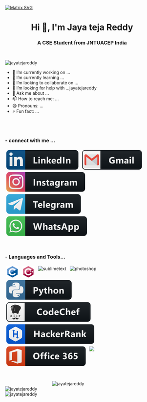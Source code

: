 

<!--
**jayatejareddy/jayatejareddy** is a ✨ _special_ ✨ repository because its `README.md` (this file) appears on your GitHub profile.

Here are some ideas to get you started:

- 🔭 I’m currently working on ...
- 🌱 I’m currently learning ...
- 👯 I’m looking to collaborate on ...
- 🤔 I’m looking for help with ...jayatejareddy
- 💬 Ask me about ...
- 📫 How to reach me: ...
- 😄 Pronouns: ...
- ⚡ Fun fact: ...
-->
[![Matrix SVG](https://raw.githubusercontent.com/rodrigograca31/rodrigograca31/master/matrix.svg)](https://www.youtube.com/watch?v=SDkAGkd4NLc) 
<h1 align="center">Hi 👋, I'm Jaya teja Reddy</h1>
<h3 align="center">A CSE Student from JNTUACEP India</h3>
<br>
<p align="left"> <img src="https://komarev.com/ghpvc/?username=jayatejareddy&label=Profile%20views&color=green&style=flat" alt="jayatejareddy" /> </p>

- 🔭 I’m currently working on ...
- 🌱 I’m currently learning ...
- 👯 I’m looking to collaborate on ...
- 🤔 I’m looking for help with ...jayatejareddy
- 💬 Ask me about ...
- 📫 How to reach me: ...
- 😄 Pronouns: ...
- ⚡ Fun fact: ...
<br>
<br>


### - connect with me ...
<p align="center">
  
  <a href="https://www.linkedin.com/in/https://www.linkedin.com/in/jaya-teja-reddy-pochimi-reddy-495110185/" target="_blank"><img src="https://github.com/MikeCodesDotNET/ColoredBadges/blob/master/svg/social/linkedin.svg" alt="linkdin" style="vertical-align:top; margin:4px"></a>
  <a href="" target="blank"><img src="https://github.com/MikeCodesDotNET/ColoredBadges/blob/master/svg/social/gmail.svg" alt="email" style="vertical-align:top; margin:4px" ></a> 
  <a href="https://www.instagram.com/jaya_teja_reddy/" target="_blank"><img src="https://github.com/MikeCodesDotNET/ColoredBadges/blob/master/svg/social/instagram.svg" alt="instagram" style="vertical-align:top; margin:4px"></a>
  <a href="https://t.me/PJ_034" target="_blank"><img src="https://github.com/MikeCodesDotNET/ColoredBadges/blob/master/svg/social/telegram.svg" alt="telegram" style="vertical-align:top; margin:4px"></a>
  <a href="" target="blank"><img src="https://github.com/MikeCodesDotNET/ColoredBadges/blob/master/svg/social/whatsapp.svg" alt="whatsapp" style="vertical-align:top; margin:4px"></a>
  
</p>

<br>

### - Languages and Tools...
<p align="left">
 
<img src="https://raw.githubusercontent.com/devicons/devicon/master/icons/c/c-original.svg" width="40" height="38" alt="c" style="vertical-align:top; margin:4px">
<img src="https://raw.githubusercontent.com/devicons/devicon/master/icons/cplusplus/cplusplus-original.svg" width="40" height="38" alt="c++" style="vertical-align:top; margin:4px">
  <img src="https://github.com/jaswanth-0821/jaswanth-0821/blob/main/sublime-text.svg" width="40" height="35" bgcolor = "white"alt="sublimetext" style="vertical-align:top; margin:4px">
  <img src="https://github.com/jaswanth-0821/jaswanth-0821/blob/main/photoshop-cc-4.svg" width="40" height="35" bgcolor = "white"alt="photoshop" style="vertical-align:top; margin:4px">
<img src="https://github.com/MikeCodesDotNET/ColoredBadges/blob/master/svg/dev/languages/python.svg" alt="python" style="vertical-align:top; margin:4px">
  <img src="https://github.com/MikeCodesDotNET/ColoredBadges/blob/master/svg/dev/services/codechef.svg" alt="codechef" style="vertical-align:top; margin:4px">
  <img src="https://github.com/MikeCodesDotNET/ColoredBadges/blob/master/svg/dev/services/hackerrank.svg" alt="hakerrank" style="vertical-align:top; margin:4px">
  <img src="https://github.com/MikeCodesDotNET/ColoredBadges/blob/master/svg/dev/services/office_365.svg" alt="office" style="vertical-align:top; margin:4px">
 <img src="https://cdn.jsdelivr.net/npm/simple-icons@3.0.1/icons/adobephotoshop.svg" idth="40" height="38 bgcolor = "white"alt="office" style="vertical-align:top; margin:4px">
  
 

</p>

<br>

<p><img align="right" src="https://github-readme-stats.vercel.app/api/top-langs?username=jayatejareddy&show_icons=true&locale=en&layout=compact" alt="jayatejareddy"  width="350"  right="450" />
<img align="left" src="https://github-readme-stats.vercel.app/api?username=jayatejareddy&show_icons=true&locale=en" alt="jayatejareddy" width="450" /></p>
<p><img align="left" src="https://github-readme-streak-stats.herokuapp.com/?user=jayatejareddy&" alt="jayatejareddy" /></p>

